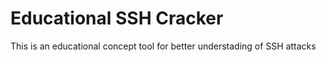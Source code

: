 # Educational SSH Cracker
This is an educational concept tool for better understading of SSH attacks
